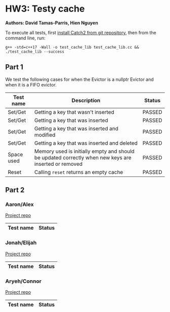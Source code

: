 # HW3: Testy cache

**Authors: David Tamas-Parris, Hien Nguyen**

To execute all tests, first [install Catch2 from git repository](https://github.com/catchorg/Catch2/blob/master/docs/cmake-integration.md#installing-catch2-from-git-repository), then from the command line, run:

```
g++ -std=c++17 -Wall -o test_cache_lib test_cache_lib.cc && ./test_cache_lib --success

```
## Part 1

We test the following cases for when the Evictor is a nullptr Evictor and when it is a FIFO evictor.

Test name | Description | Status
--- | --- | ---
Set/Get | Getting a key that wasn't inserted | PASSED
Set/Get | Getting a key that was inserted | PASSED
Set/Get | Getting a key that was inserted and modified | PASSED
Set/Get | Getting a key that was inserted and deleted | PASSED
Space used | Memory used is initially empty and should be updated correctly when new keys are inserted or removed | PASSED
Reset | Calling `reset` returns an empty cache | PASSED

## Part 2

### Aaron/Alex

[Project repo](https://gitlab.com/InternetUnexplorer/CSCI_389_HW2)

Test name | Status
--- | ---


### Jonah/Elijah

[Project repo](https://github.com/TheReverb/hash_it_out/tree/master)

Test name | Status
--- | ---

### Aryeh/Connor

[Project repo](https://github.com/astah100/HW2AryehStahlAndConnorDeiparine)

Test name | Status
--- | ---

